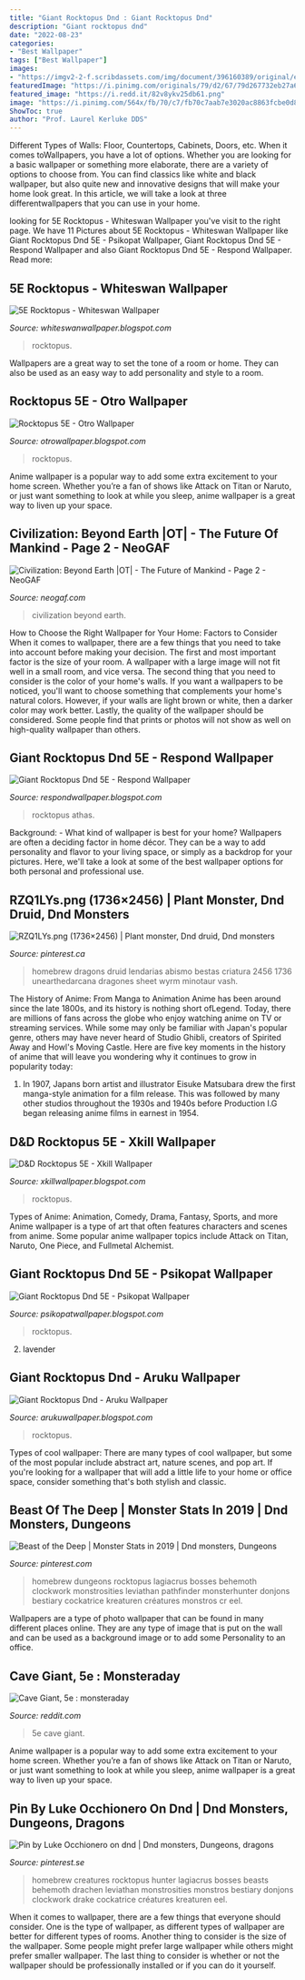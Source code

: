 ```yaml
---
title: "Giant Rocktopus Dnd : Giant Rocktopus Dnd"
description: "Giant rocktopus dnd"
date: "2022-08-23"
categories:
- "Best Wallpaper"
tags: ["Best Wallpaper"]
images:
- "https://imgv2-2-f.scribdassets.com/img/document/396160389/original/eb5f70f589/1617352773?v=1"
featuredImage: "https://i.pinimg.com/originals/79/d2/67/79d267732eb27a634b7432444dd27d19.png"
featured_image: "https://i.redd.it/82v8ykv25db61.png"
image: "https://i.pinimg.com/564x/fb/70/c7/fb70c7aab7e3020ac8863fcbe0d88445.jpg?b=t"
ShowToc: true
author: "Prof. Laurel Kerluke DDS"
---
```



Different Types of Walls: Floor, Countertops, Cabinets, Doors, etc.
When it comes toWallpapers, you have a lot of options. Whether you are looking for a basic wallpaper or something more elaborate, there are a variety of options to choose from. You can find classics like white and black wallpaper, but also quite new and innovative designs that will make your home look great. In this article, we will take a look at three differentwallpapers that you can use in your home.

	

		
looking for 5E Rocktopus - Whiteswan Wallpaper you've visit to the right page. We have 11 Pictures about 5E Rocktopus - Whiteswan Wallpaper like Giant Rocktopus Dnd 5E - Psikopat Wallpaper, Giant Rocktopus Dnd 5E - Respond Wallpaper and also Giant Rocktopus Dnd 5E - Respond Wallpaper. Read more:
		
    
## 5E Rocktopus - Whiteswan Wallpaper

<img loading=lazy src="https://i.4pcdn.org/tg/1562233769572.png" onerror="this.onerror=null;this.src='https://tse2.mm.bing.net/th?id=OIP.dseJOjzrY24hwEt07YWsjwHaHa&amp;pid=15.1';" alt="5E Rocktopus - Whiteswan Wallpaper">

_Source: whiteswanwallpaper.blogspot.com_

>rocktopus. 

	

Wallpapers are a great way to set the tone of a room or home. They can also be used as an easy way to add personality and style to a room.

    
## Rocktopus 5E - Otro Wallpaper

<img loading=lazy src="https://i.pinimg.com/originals/79/d2/67/79d267732eb27a634b7432444dd27d19.png" onerror="this.onerror=null;this.src='https://tse1.mm.bing.net/th?id=OIP.umzLfGSlRIFO8O8g2N9u-wHaKM&amp;pid=15.1';" alt="Rocktopus 5E - Otro Wallpaper">

_Source: otrowallpaper.blogspot.com_

>rocktopus. 

	

Anime wallpaper is a popular way to add some extra excitement to your home screen. Whether you’re a fan of shows like Attack on Titan or Naruto, or just want something to look at while you sleep, anime wallpaper is a great way to liven up your space.

    
## Civilization: Beyond Earth |OT| - The Future Of Mankind - Page 2 - NeoGAF

<img loading=lazy src="http://img3.wikia.nocookie.net/__cb20141002181116/civilization/images/8/83/Rocktopus2_(CivBE).jpg" onerror="this.onerror=null;this.src='https://tse2.mm.bing.net/th?id=OIP.oOXJF5mmigOkwyaK3jXZ3QAAAA&amp;pid=15.1';" alt="Civilization: Beyond Earth |OT| - The Future of Mankind - Page 2 - NeoGAF">

_Source: neogaf.com_

>civilization beyond earth. 

	

How to Choose the Right Wallpaper for Your Home: Factors to Consider
When it comes to wallpaper, there are a few things that you need to take into account before making your decision. The first and most important factor is the size of your room. A wallpaper with a large image will not fit well in a small room, and vice versa. 
The second thing that you need to consider is the color of your home's walls. If you want a wallpapers to be noticed, you'll want to choose something that complements your home's natural colors. However, if your walls are light brown or white, then a darker color may work better. 
Lastly, the quality of the wallpaper should be considered. Some people find that prints or photos will not show as well on high-quality wallpaper than others.

    
## Giant Rocktopus Dnd 5E - Respond Wallpaper

<img loading=lazy src="https://imgv2-2-f.scribdassets.com/img/document/396160389/original/eb5f70f589/1617352773?v=1" onerror="this.onerror=null;this.src='https://tse1.mm.bing.net/th?id=OIP.pS9Pz4_dKARF3b7EWZq7yAHaJ4&amp;pid=15.1';" alt="Giant Rocktopus Dnd 5E - Respond Wallpaper">

_Source: respondwallpaper.blogspot.com_

>rocktopus athas. 

	

Background: - What kind of wallpaper is best for your home?
Wallpapers are often a deciding factor in home décor. They can be a way to add personality and flavor to your living space, or simply as a backdrop for your pictures. Here, we'll take a look at some of the best wallpaper options for both personal and professional use.

    
## RZQ1LYs.png (1736×2456) | Plant Monster, Dnd Druid, Dnd Monsters

<img loading=lazy src="https://i.pinimg.com/originals/4f/9d/78/4f9d7821407cd361ecc2e22e819e7d72.png" onerror="this.onerror=null;this.src='https://tse4.mm.bing.net/th?id=OIP.5qwPp3_Zj8_niS1KuBP5aAHaKe&amp;pid=15.1';" alt="RZQ1LYs.png (1736×2456) | Plant monster, Dnd druid, Dnd monsters">

_Source: pinterest.ca_

>homebrew dragons druid lendarias abismo bestas criatura 2456 1736 unearthedarcana dragones sheet wyrm minotaur vash. 

	

The History of Anime: From Manga to Animation
Anime has been around since the late 1800s, and its history is nothing short ofLegend. Today, there are millions of fans across the globe who enjoy watching anime on TV or streaming services. While some may only be familiar with Japan's popular genre, others may have never heard of Studio Ghibli, creators of Spirited Away and Howl's Moving Castle. Here are five key moments in the history of anime that will leave you wondering why it continues to grow in popularity today:
1) In 1907, Japans born artist and illustrator Eisuke Matsubara drew the first manga-style animation for a film release. This was followed by many other studios throughout the 1930s and 1940s before Production I.G began releasing anime films in earnest in 1954.

    
## D&amp;D Rocktopus 5E - Xkill Wallpaper

<img loading=lazy src="https://www.gmbinder.com/images/qaJNdfT.png" onerror="this.onerror=null;this.src='https://tse2.mm.bing.net/th?id=OIP.zg38bK-JcqJvjGxCDMcL5gHaMB&amp;pid=15.1';" alt="D&amp;D Rocktopus 5E - Xkill Wallpaper">

_Source: xkillwallpaper.blogspot.com_

>rocktopus. 

	

Types of Anime: Animation, Comedy, Drama, Fantasy, Sports, and more
Anime wallpaper is a type of art that often features characters and scenes from anime. Some popular anime wallpaper topics include Attack on Titan, Naruto, One Piece, and Fullmetal Alchemist.

    
## Giant Rocktopus Dnd 5E - Psikopat Wallpaper

<img loading=lazy src="https://i.redd.it/82v8ykv25db61.png" onerror="this.onerror=null;this.src='https://tse3.mm.bing.net/th?id=OIP.Ve_BJbJT08_hN021GwPOGgHaJl&amp;pid=15.1';" alt="Giant Rocktopus Dnd 5E - Psikopat Wallpaper">

_Source: psikopatwallpaper.blogspot.com_

>rocktopus. 

	

2. lavender 

    
## Giant Rocktopus Dnd - Aruku Wallpaper

<img loading=lazy src="https://4.bp.blogspot.com/-a0jZklxpx14/Vn5rA4r1D1I/AAAAAAAAFhs/c1o3WbS7XEc/s1600/mflayertadpole.jpg" onerror="this.onerror=null;this.src='https://tse2.mm.bing.net/th?id=OIP.k-ianFJX3Oyotk5k4GPhFgHaHa&amp;pid=15.1';" alt="Giant Rocktopus Dnd - Aruku Wallpaper">

_Source: arukuwallpaper.blogspot.com_

>rocktopus. 

	

Types of cool wallpaper:
There are many types of cool wallpaper, but some of the most popular include abstract art, nature scenes, and pop art. If you're looking for a wallpaper that will add a little life to your home or office space, consider something that's both stylish and classic.

    
## Beast Of The Deep | Monster Stats In 2019 | Dnd Monsters, Dungeons

<img loading=lazy src="https://i.pinimg.com/564x/fb/70/c7/fb70c7aab7e3020ac8863fcbe0d88445.jpg?b=t" onerror="this.onerror=null;this.src='https://tse4.mm.bing.net/th?id=OIP.E5u9cLLA27Dhxskm3IxvTwHaKd&amp;pid=15.1';" alt="Beast of the Deep | Monster Stats in 2019 | Dnd monsters, Dungeons">

_Source: pinterest.com_

>homebrew dungeons rocktopus lagiacrus bosses behemoth clockwork monstrosities leviathan pathfinder monsterhunter donjons bestiary cockatrice kreaturen créatures monstros cr eel. 

	



Wallpapers are a type of photo wallpaper that can be found in many different places online. They are any type of image that is put on the wall and can be used as a background image or to add some Personality to an office.

    
## Cave Giant, 5e : Monsteraday

<img loading=lazy src="https://i.redd.it/hznu64gjn9v21.png" onerror="this.onerror=null;this.src='https://tse3.mm.bing.net/th?id=OIP.DH6O5VKDFSqHyNuXDUHAywHaE6&amp;pid=15.1';" alt="Cave Giant, 5e : monsteraday">

_Source: reddit.com_

>5e cave giant. 

	

Anime wallpaper is a popular way to add some extra excitement to your home screen. Whether you’re a fan of shows like Attack on Titan or Naruto, or just want something to look at while you sleep, anime wallpaper is a great way to liven up your space.

    
## Pin By Luke Occhionero On Dnd | Dnd Monsters, Dungeons, Dragons

<img loading=lazy src="https://i.pinimg.com/originals/fb/70/c7/fb70c7aab7e3020ac8863fcbe0d88445.jpg" onerror="this.onerror=null;this.src='https://tse2.mm.bing.net/th?id=OIP.lvt0QDdz7w34VNWlCVNVVAHaKe&amp;pid=15.1';" alt="Pin by Luke Occhionero on dnd | Dnd monsters, Dungeons, dragons">

_Source: pinterest.se_

>homebrew creatures rocktopus hunter lagiacrus bosses beasts behemoth drachen leviathan monstrosities monstros bestiary donjons clockwork drake cockatrice créatures kreaturen eel. 

	

When it comes to wallpaper, there are a few things that everyone should consider. One is the type of wallpaper, as different types of wallpaper are better for different types of rooms. Another thing to consider is the size of the wallpaper. Some people might prefer large wallpaper while others might prefer smaller wallpaper. The last thing to consider is whether or not the wallpaper should be professionally installed or if you can do it yourself.

